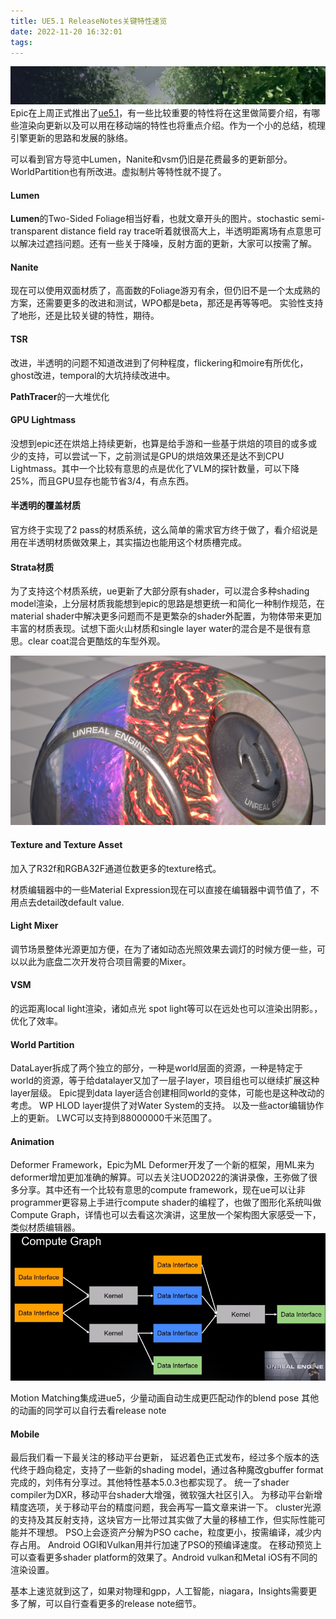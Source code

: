 ```yaml
---
title: UE5.1 ReleaseNotes关键特性速览
date: 2022-11-20 16:32:01
tags:
---
```


![Top](UE5-1-ReleaseNotes关键特性速览/top.png)
Epic在上周正式推出了[ue5.1](https://docs.unrealengine.com/5.1/en-US/unreal-engine-5.1-release-notes/)，有一些比较重要的特性将在这里做简要介绍，有哪些渲染向更新以及可以用在移动端的特性也将重点介绍。作为一个小的总结，梳理引擎更新的思路和发展的脉络。
<!-- more -->
可以看到官方导览中Lumen，Nanite和vsm仍旧是花费最多的更新部分。WorldPartition也有所改进。虚拟制片等特性就不提了。

#### Lumen
**Lumen**的Two-Sided Foliage相当好看，也就文章开头的图片。stochastic semi-transparent distance field ray trace听着就很高大上，半透明距离场有点意思可以解决过遮挡问题。还有一些关于降噪，反射方面的更新，大家可以按需了解。

#### **Nanite**
现在可以使用双面材质了，高面数的Foliage游刃有余，但仍旧不是一个太成熟的方案，还需要更多的改进和测试，WPO都是beta，那还是再等等吧。
实验性支持了地形，还是比较关键的特性，期待。

#### **TSR**
改进，半透明的问题不知道改进到了何种程度，flickering和moire有所优化，ghost改进，temporal的大坑持续改进中。

**PathTracer**的一大堆优化

#### **GPU Lightmass**
没想到epic还在烘焙上持续更新，也算是给手游和一些基于烘焙的项目的或多或少的支持，可以尝试一下，之前测试是GPU的烘焙效果还是达不到CPU Lightmass。其中一个比较有意思的点是优化了VLM的探针数量，可以下降25%，而且GPU显存也能节省3/4，有点东西。

#### **半透明的覆盖材质**
官方终于实现了2 pass的材质系统，这么简单的需求官方终于做了，看介绍说是用在半透明材质做效果上，其实描边也能用这个材质槽完成。

#### **Strata材质**
为了支持这个材质系统，ue更新了大部分原有shader，可以混合多种shading model渲染，上分层材质我能想到epic的思路是想更统一和简化一种制作规范，在material shader中解决更多问题而不是更繁杂的shader外配置，为物体带来更加丰富的材质表现。试想下面火山材质和single layer water的混合是不是很有意思。clear coat混合更酷炫的车型外观。

![Strata](UE5-1-ReleaseNotes关键特性速览/strata.png)

#### **Texture and Texture Asset**
加入了R32f和RGBA32F通道位数更多的texture格式。

材质编辑器中的一些Material Expression现在可以直接在编辑器中调节值了，不用点去detail改default value.

#### **Light Mixer**
调节场景整体光源更加方便，在为了诸如动态光照效果去调灯的时候方便一些，可以以此为底盘二次开发符合项目需要的Mixer。

#### **VSM**
的远距离local light渲染，诸如点光 spot light等可以在远处也可以渲染出阴影。，优化了效率。

#### **World Partition**
DataLayer拆成了两个独立的部分，一种是world层面的资源，一种是特定于world的资源，等于给datalayer又加了一层子layer，项目组也可以继续扩展这种layer层级。
Epic提到data layer适合创建相同world的变体，可能也是这种改动的考虑。
WP HLOD layer提供了对Water System的支持。
以及一些actor编辑协作上的更新。
LWC可以支持到88000000千米范围了。

#### Animation
Deformer Framework，Epic为ML Deformer开发了一个新的框架，用ML来为deformer增加更加准确的解算。可以去关注UOD2022的演讲录像，王弥做了很多分享。其中还有一个比较有意思的compute framework，现在ue可以让非programmer更容易上手进行compute shader的编程了，也做了图形化系统叫做Compute Graph，详情也可以去看这次演讲，这里放一个架构图大家感受一下，类似材质编辑器。
![ComputeGraph](UE5-1-ReleaseNotes关键特性速览/ComputeGraph.png)

Motion Matching集成进ue5，少量动画自动生成更匹配动作的blend pose
其他的动画的同学可以自行去看release note

#### Mobile
最后我们看一下最关注的移动平台更新，
延迟着色正式发布，经过多个版本的迭代终于趋向稳定，支持了一些新的shading model，通过各种魔改gbuffer format完成的，刘伟有分享过。其他特性基本5.0.3也都实现了。
统一了shader compiler为DXR，移动平台shader大增强，微软强大社区引入。
为移动平台新增精度选项，关于移动平台的精度问题，我会再写一篇文章来讲一下。
cluster光源的支持及其反射支持，这块官方一比带过其实做了大量的移植工作，但实际性能可能并不理想。
PSO上会逐资产分解为PSO cache，粒度更小，按需编译，减少内存占用。
Android OGl和Vulkan用并行加速了PSO的预编译速度。
在移动预览上可以查看更多shader platform的效果了。Android vulkan和Metal iOS有不同的渲染设置。

基本上速览就到这了，如果对物理和gpp，人工智能，niagara，Insights需要更多了解，可以自行查看更多的release note细节。


